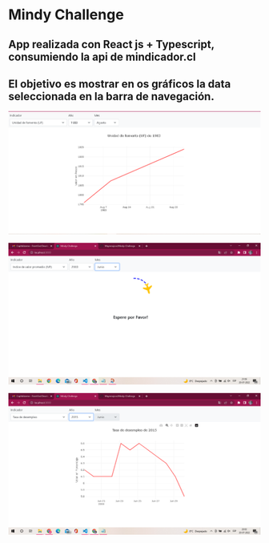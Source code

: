 # Mindy Challenge

## App realizada con React js + Typescript, consumiendo la api de mindicador.cl
## El objetivo es mostrar en os gráficos la data seleccionada en la barra de navegación.
![img](src/assets/img1.png)


![img](src/assets/img2.png)


![img](src/assets/img3.png)